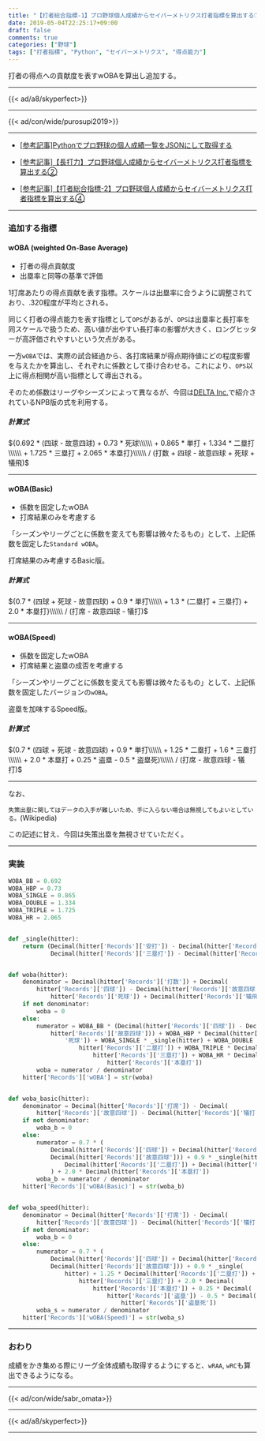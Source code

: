 ```yaml
---
title: "【打者総合指標-1】プロ野球個人成績からセイバーメトリクス打者指標を算出する①"
date: 2019-05-04T22:25:17+09:00
draft: false
comments: true
categories: ["野球"]
tags: ["打者指標", "Python", "セイバーメトリクス", "得点能力"]
---
```


打者の得点への貢献度を表すwOBAを算出し追加する。

<!--more-->

---

{{< ad/a8/skyperfect>}}

---

{{< ad/con/wide/purosupi2019>}}

---

- [[参考記事]Pythonでプロ野球の個人成績一覧をJSONにして取得する](https://www.ted027.com/post/python-personal-records)

- [[参考記事]【長打力】プロ野球個人成績からセイバーメトリクス打者指標を算出する②](https://www.ted027.com/post/sabr-3)

- [[参考記事]【打者総合指標-2】プロ野球個人成績からセイバーメトリクス打者指標を算出する④](https://www.ted027.com/post/sabr-5)

---

### 追加する指標

#### wOBA (weighted On-Base Average)

- 打者の得点貢献度
- 出塁率と同等の基準で評価

1打席あたりの得点貢献を表す指標。スケールは出塁率に合うように調整されており、.320程度が平均とされる。

同じく打者の得点能力を表す指標として`OPS`があるが、`OPS`は出塁率と長打率を同スケールで扱うため、高い値が出やすい長打率の影響が大きく、ロングヒッターが高評価されやすいという欠点がある。

一方`wOBA`では、実際の試合経過から、各打席結果が得点期待値にどの程度影響を与えたかを算出し、それぞれに係数として掛け合わせる。これにより、`OPS`以上に得点相関が高い指標として導出される。

そのため係数はリーグやシーズンによって異なるが、今回は[DELTA Inc.](https://1point02.jp/op/gnav/glossary/gls_explanation.aspx?eid=20004)で紹介されているNPB版の式を利用する。

##### 計算式

${0.692 * (四球 - 故意四球) + 0.73 * 死球\\\\\\ + 0.865 * 単打 + 1.334 * 二塁打\\\\\\ + 1.725 * 三塁打 + 2.065 * 本塁打}\\\\\\ / (打数 + 四球 - 故意四球 + 死球 + 犠飛)$

---

#### wOBA(Basic)

- 係数を固定したwOBA
- 打席結果のみを考慮する

「シーズンやリーグごとに係数を変えても影響は微々たるもの」として、上記係数を固定した`Standard wOBA`。

打席結果のみ考慮するBasic版。

##### 計算式

${0.7 * (四球 + 死球 - 故意四球) + 0.9 * 単打\\\\\\ + 1.3 * (二塁打 + 三塁打) + 2.0 * 本塁打}\\\\\\ / (打席 - 故意四球 - 犠打)$

---

#### wOBA(Speed)

- 係数を固定したwOBA
- 打席結果と盗塁の成否を考慮する

「シーズンやリーグごとに係数を変えても影響は微々たるもの」として、上記係数を固定したバージョンの`wOBA`。

盗塁を加味するSpeed版。

##### 計算式

$(0.7 * (四球 + 死球 - 故意四球) + 0.9 * 単打\\\\\\ + 1.25 * 二塁打 + 1.6 * 三塁打\\\\\\ + 2.0 * 本塁打 + 0.25 * 盗塁 - 0.5 * 盗塁死)\\\\\\ / (打席 - 故意四球 - 犠打)$

---

なお、

`失策出塁に関してはデータの入手が難しいため、手に入らない場合は無視してもよいとしている。`(Wikipedia)

この記述に甘え、今回は失策出塁を無視させていただく。

---

### 実装

```py:sabr.py
WOBA_BB = 0.692
WOBA_HBP = 0.73
WOBA_SINGLE = 0.865
WOBA_DOUBLE = 1.334
WOBA_TRIPLE = 1.725
WOBA_HR = 2.065


def _single(hitter):
    return (Decimal(hitter['Records']['安打']) - Decimal(hitter['Records']['二塁打']) -
            Decimal(hitter['Records']['三塁打']) - Decimal(hitter['Records']['本塁打']))


def woba(hitter):
    denominator = Decimal(hitter['Records']['打数']) + Decimal(
        hitter['Records']['四球']) - Decimal(hitter['Records']['故意四球']) + Decimal(
            hitter['Records']['死球']) + Decimal(hitter['Records']['犠飛'])
    if not denominator:
        woba = 0
    else:
        numerator = WOBA_BB * (Decimal(hitter['Records']['四球']) - Decimal(
            hitter['Records']['故意四球'])) + WOBA_HBP * Decimal(hitter['Records'][
                '死球']) + WOBA_SINGLE * _single(hitter) + WOBA_DOUBLE * Decimal(
                    hitter['Records']['二塁打']) + WOBA_TRIPLE * Decimal(
                        hitter['Records']['三塁打']) + WOBA_HR * Decimal(
                            hitter['Records']['本塁打'])
        woba = numerator / denominator
    hitter['Records']['wOBA'] = str(woba)


def woba_basic(hitter):
    denominator = Decimal(hitter['Records']['打席']) - Decimal(
        hitter['Records']['故意四球']) - Decimal(hitter['Records']['犠打'])
    if not denominator:
        woba_b = 0
    else:
        numerator = 0.7 * (
            Decimal(hitter['Records']['四球']) + Decimal(hitter['Records']['死球']) -
            Decimal(hitter['Records']['故意四球'])) + 0.9 * _single(hitter) + 1.3 * (
                Decimal(hitter['Records']['二塁打']) + Decimal(hitter['Records']['三塁打'])
            ) + 2.0 * Decimal(hitter['Records']['本塁打'])
        woba_b = numerator / denominator
    hitter['Records']['wOBA(Basic)'] = str(woba_b)


def woba_speed(hitter):
    denominator = Decimal(hitter['Records']['打席']) - Decimal(
        hitter['Records']['故意四球']) - Decimal(hitter['Records']['犠打'])
    if not denominator:
        woba_b = 0
    else:
        numerator = 0.7 * (
            Decimal(hitter['Records']['四球']) + Decimal(hitter['Records']['死球']) -
            Decimal(hitter['Records']['故意四球'])) + 0.9 * _single(
                hitter) + 1.25 * Decimal(hitter['Records']['二塁打']) + 1.6 * Decimal(
                    hitter['Records']['三塁打']) + 2.0 * Decimal(
                        hitter['Records']['本塁打']) + 0.25 * Decimal(
                            hitter['Records']['盗塁']) - 0.5 * Decimal(
                                hitter['Records']['盗塁死'])
        woba_s = numerator / denominator
    hitter['Records']['wOBA(Speed)'] = str(woba_s)
```

---

### おわり

成績をかき集める際にリーグ全体成績も取得するようにすると、`wRAA`, `wRC`も算出できるようになる。

---

{{< ad/con/wide/sabr_omata>}}

---

{{< ad/a8/skyperfect>}}

---